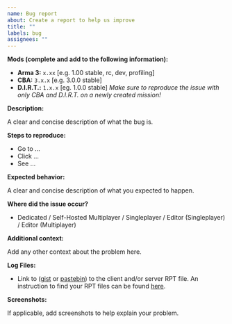 ```yaml
---
name: Bug report
about: Create a report to help us improve
title: ""
labels: bug
assignees: ""
---
```


**Mods (complete and add to the following information):**

- **Arma 3:** `x.xx` [e.g. 1.00 stable, rc, dev, profiling]
- **CBA:** `3.x.x` [e.g. 3.0.0 stable]
- **D.I.R.T.:** `1.x.x` [eg. 1.0.0 stable]
  _Make sure to reproduce the issue with only CBA and D.I.R.T. on a newly created mission!_

**Description:**

A clear and concise description of what the bug is.

**Steps to reproduce:**

- Go to ...
- Click ...
- See ...

**Expected behavior:**

A clear and concise description of what you expected to happen.

**Where did the issue occur?**

- Dedicated / Self-Hosted Multiplayer / Singleplayer / Editor (Singleplayer) / Editor (Multiplayer)

**Additional context:**

Add any other context about the problem here.

**Log Files:**
- Link to ([gist](https://gist.github.com) or [pastebin](http://pastebin.com)) to the client and/or server RPT file. An instruction to find your RPT files can be found [here](https://community.bistudio.com/wiki/Crash_Files#Arma_3).

**Screenshots:**

If applicable, add screenshots to help explain your problem.
